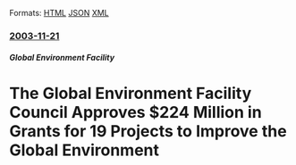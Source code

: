 
Formats: [HTML](/news/2003/11/21/the-global-environment-facility-council-approves-224-million-in-grants-for-19-projects-to-improve-the-global-environment.html)  [JSON](/news/2003/11/21/the-global-environment-facility-council-approves-224-million-in-grants-for-19-projects-to-improve-the-global-environment.json)  [XML](/news/2003/11/21/the-global-environment-facility-council-approves-224-million-in-grants-for-19-projects-to-improve-the-global-environment.xml)  

### [2003-11-21](/news/2003/11/21/index.md)

##### Global Environment Facility
#  The Global Environment Facility Council Approves $224 Million in Grants for 19 Projects to Improve the Global Environment



